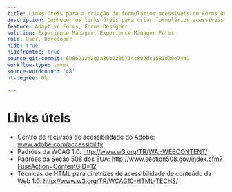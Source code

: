 ```yaml
---
title: Links úteis para a criação de formulários acessíveis no Forms Designer
description: Conhecer os links úteis para criar formulários acessíveis no Forms Designer.
feature: Adaptive Forms, Forms Designer
solution: Experience Manager, Experience Manager Forms
role: User, Developer
hide: true
hidefromtoc: true
source-git-commit: 6b86212a2b3a86b2205714c802dc1581d30e7441
workflow-type: tm+mt
source-wordcount: '48'
ht-degree: 0%

---
```



# Links úteis

* Centro de recursos de acessibilidade do Adobe: www.adobe.com/accessibility
* Padrões da WCAG 1.0: http://www.w3.org/TR/WAI-WEBCONTENT/
* Padrões da Seção 508 dos EUA: http://www.section508.gov/index.cfm?FuseAction=ContentGID=12
* Técnicas de HTML para diretrizes de acessibilidade de conteúdo da Web 1.0: http://www.w3.org/TR/WCAG10-HTML-TECHS/
